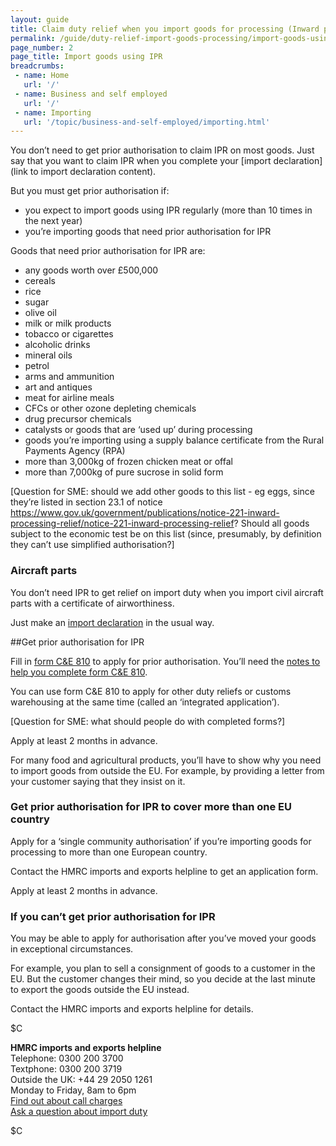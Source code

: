 ```yaml
---
layout: guide
title: Claim duty relief when you import goods for processing (Inward processing relief)
permalink: /guide/duty-relief-import-goods-processing/import-goods-using-ipr.html
page_number: 2
page_title: Import goods using IPR
breadcrumbs:
 - name: Home
   url: '/'
 - name: Business and self employed
   url: '/'
 - name: Importing
   url: '/topic/business-and-self-employed/importing.html'   
---
```


You don’t need to get prior authorisation to claim IPR on most goods. Just say that you want to claim IPR when you complete your [import declaration](link to import declaration content).

But you must get prior authorisation if:

- you expect to import goods using IPR regularly (more than 10 times in the next year)
- you’re importing goods that need prior authorisation for IPR

Goods that need prior authorisation for IPR are:

- any goods worth over £500,000
- cereals
- rice
- sugar
- olive oil
- milk or milk products
- tobacco or cigarettes
- alcoholic drinks
- mineral oils
- petrol
- arms and ammunition
- art and antiques
- meat for airline meals
- CFCs or other ozone depleting chemicals
- drug precursor chemicals
- catalysts or goods that are ‘used up’ during processing
- goods you’re importing using a supply balance certificate from the Rural Payments Agency (RPA)
- more than 3,000kg of frozen chicken meat or offal
- more than 7,000kg of pure sucrose in solid form

[Question for SME: should we add other goods to this list - eg eggs, since they’re listed in section 23.1 of notice https://www.gov.uk/government/publications/notice-221-inward-processing-relief/notice-221-inward-processing-relief? Should all goods subject to the economic test be on this list (since, presumably, by definition they can’t use simplified authorisation?]

### Aircraft parts

You don’t need IPR to get relief on import duty when you import civil aircraft parts with a certificate of airworthiness.

Just make an [import declaration](/link) in the usual way.

##Get prior authorisation for IPR

Fill in [form C&E 810](/government/uploads/system/uploads/attachment_data/file/400933/ce810.pdf) to apply for prior authorisation. You’ll need the [notes to help you complete form C&E 810](/government/uploads/system/uploads/attachment_data/file/381441/ce810-notes.pdf).  

You can use form C&E 810 to apply for other duty reliefs or customs warehousing at the same time (called an ‘integrated application’).

[Question for SME: what should people do with completed forms?]

Apply at least 2 months in advance.

For many food and agricultural products, you’ll have to show why you need to import goods from outside the EU. For example, by providing a letter from your customer saying that they insist on it.

### Get prior authorisation for IPR to cover more than one EU country

Apply for a ‘single community authorisation’ if you’re importing goods for processing to more than one European country.

Contact the HMRC imports and exports helpline to get an application form.

Apply at least 2 months in advance.

### If you can’t get prior authorisation for IPR

You may be able to apply for authorisation after you’ve moved your goods in exceptional circumstances.

For example, you plan to sell a consignment of goods to a customer in the EU. But the customer changes their mind, so you decide at the last minute to export the goods outside the EU instead.

Contact the HMRC imports and exports helpline for details.

$C 

**HMRC imports and exports helpline**    
Telephone: 0300 200 3700   
Textphone: 0300 200 3719  
Outside the UK: +44 29 2050 1261  
Monday to Friday, 8am to 6pm    
[Find out about call charges](/call-charges)     
[Ask a question about import duty](https://online.hmrc.gov.uk/shortforms/form/CITEX_CGEF?dept-name=&sub-dept-name=&location=43&origin=http://www.hmrc.gov.uk) 

$C  

